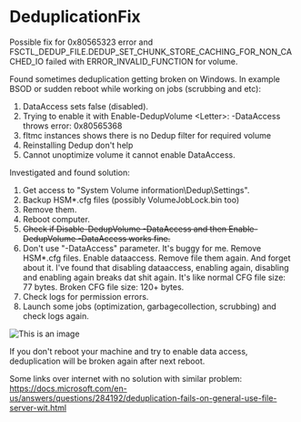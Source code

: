 # DeduplicationFix
Possible fix for 0x80565323 error and FSCTL_DEDUP_FILE.DEDUP_SET_CHUNK_STORE_CACHING_FOR_NON_CACHED_IO failed with ERROR_INVALID_FUNCTION for volume.

Found sometimes deduplication getting broken on Windows. In example BSOD or sudden reboot while working on jobs (scrubbing and etc):
1. DataAccess sets false (disabled).
2. Trying to enable it with Enable-DedupVolume \<Letter\>: -DataAccess throws error: 0x80565368
3. fltmc instances shows there is no Dedup filter for required volume
4. Reinstalling Dedup don't help
5. Cannot unoptimize volume it cannot enable DataAccess.
  
Investigated and found solution:
1. Get access to "System Volume information\Dedup\Settings".
2. Backup HSM*.cfg files (possibly VolumeJobLock.bin too)
3. Remove them.
4. Reboot computer.
5. ~~Check if Disable-DedupVolume -DataAccess and then Enable-DedupVolume -DataAccess works fine.~~
5. Don't use "-DataAccess" parameter. It's buggy for me. Remove HSM*.cfg files. Enable dataaccess. Remove file them again. And forget about it.
I've found that disabling dataaccess, enabling again, disabling and enabling again breaks dat shit again.
It's like normal CFG file size: 77 bytes. Broken CFG file size: 120+ bytes.
7. Check logs for permission errors.
8. Launch some jobs (optimization, garbagecollection, scrubbing) and check logs again.
   
![This is an image](https://i.imgur.com/7kKpoZb.png)

If you don't reboot your machine and try to enable data access, deduplication will be broken again after next reboot.
  
Some links over internet with no solution with similar problem:
https://docs.microsoft.com/en-us/answers/questions/284192/deduplication-fails-on-general-use-file-server-wit.html
